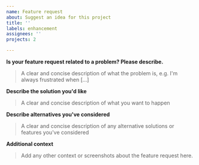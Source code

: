 ```yaml
---
name: Feature request
about: Suggest an idea for this project
title: ''
labels: enhancement
assignees: ''
projects: 2

---
```


**Is your feature request related to a problem? Please describe.**

> A clear and concise description of what the problem is, e.g. I'm always frustrated when [...]

**Describe the solution you'd like**

> A clear and concise description of what you want to happen

**Describe alternatives you've considered**

> A clear and concise description of any alternative solutions or features you've considered

**Additional context**

> Add any other context or screenshots about the feature request here.
